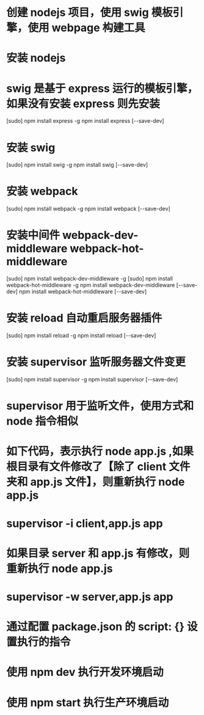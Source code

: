 # 创建 nodejs 项目，使用 swig 模板引擎，使用 webpage 构建工具

# 安装 nodejs

# swig 是基于 express 运行的模板引擎，如果没有安装 express 则先安装
  [sudo] npm install express -g
  npm install express [--save-dev]

# 安装 swig
  [sudo] npm install swig -g 
	npm install swig [--save-dev]

# 安装 webpack
  [sudo] npm install webpack -g
  npm install webpack [--save-dev]

# 安装中间件 webpack-dev-middleware webpack-hot-middleware
  [sudo] npm install webpack-dev-middleware -g
  [sudo] npm install webpack-hot-middleware -g
  npm install webpack-dev-middleware [--save-dev]
  npm install webpack-hot-middleware [--save-dev]

# 安装 reload 自动重启服务器插件
  [sudo] npm install reload -g
  npm install reload [--save-dev]

# 安装 supervisor 监听服务器文件变更
  [sudo] npm install supervisor -g
  npm install supervisor [--save-dev]

# supervisor 用于监听文件，使用方式和 node 指令相似

# 如下代码，表示执行 node app.js ,如果根目录有文件修改了【除了 client 文件夹和 app.js 文件】，则重新执行 node app.js
# supervisor -i client,app.js app

# 如果目录 server 和 app.js 有修改，则重新执行 node app.js
# supervisor -w server,app.js app


# 通过配置 package.json 的 script: {} 设置执行的指令
# 使用 npm dev 执行开发环境启动
# 使用 npm start 执行生产环境启动